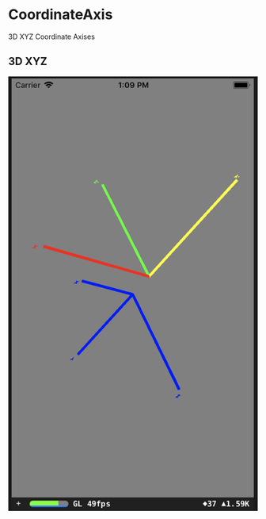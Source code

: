 # CoordinateAxis
3D XYZ Coordinate Axises


## 3D XYZ
![image](https://github.com/sw0906/CoordinateAxis/blob/master/threeD2.png)

